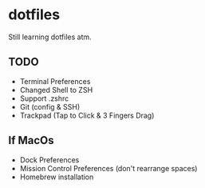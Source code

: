 # dotfiles

Still learning dotfiles atm.

## TODO
- Terminal Preferences
- Changed Shell to ZSH
- Support .zshrc
- Git (config & SSH)
- Trackpad (Tap to Click & 3 Fingers Drag)

## If MacOs
- Dock Preferences
- Mission Control Preferences (don't rearrange spaces)
- Homebrew installation
